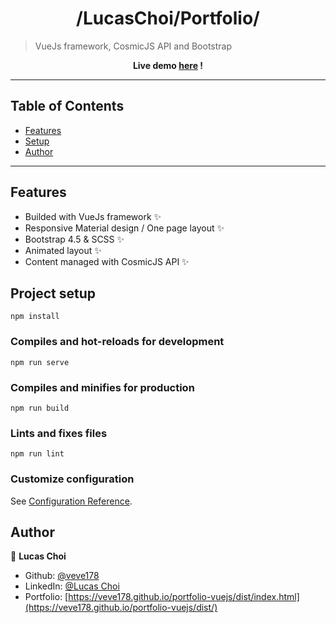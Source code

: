 <h1 align="center">/LucasChoi/Portfolio/</h1>

> VueJs framework, CosmicJS API and Bootstrap

<p align="center"><strong> Live demo <a href="https://veve178.github.io/portfolio-vuejs/dist/index.html">here</a> ! </strong></p>

---

## Table of Contents

- [Features](#features)
- [Setup](#project-setup)
- [Author](#author)

---

## Features
- Builded with VueJs framework ✨
- Responsive Material design / One page layout ✨
- Bootstrap 4.5 & SCSS ✨
- Animated layout ✨
- Content managed with CosmicJS API ✨

## Project setup
```
npm install
```
### Compiles and hot-reloads for development
```
npm run serve
```
### Compiles and minifies for production
```
npm run build
```
### Lints and fixes files
```
npm run lint
```
### Customize configuration
See [Configuration Reference](https://cli.vuejs.org/config/).

## Author

👤 **Lucas Choi**

* Github: [@veve178](https://github.com/veve178/portfolio-vuejs)
* LinkedIn: [@Lucas Choi](https://www.linkedin.com/in/lucas-choi-b325a3189/)
* Portfolio: [https://veve178.github.io/portfolio-vuejs/dist/index.html](https://veve178.github.io/portfolio-vuejs/dist/)
